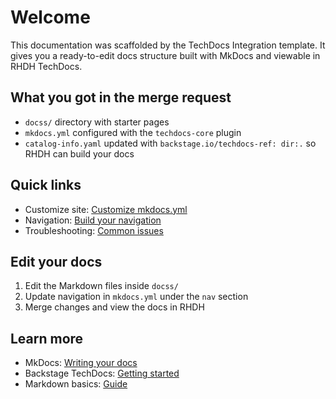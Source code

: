 # Welcome

This documentation was scaffolded by the TechDocs Integration template. It gives you a ready-to-edit docs structure built with MkDocs and viewable in RHDH TechDocs.

## What you got in the merge request

- `docss/` directory with starter pages
- `mkdocs.yml` configured with the `techdocs-core` plugin
- `catalog-info.yaml` updated with `backstage.io/techdocs-ref: dir:.` so RHDH can build your docs

## Quick links

- Customize site: [Customize mkdocs.yml](customization.md)
- Navigation: [Build your navigation](navigation.md)
- Troubleshooting: [Common issues](troubleshooting.md)

## Edit your docs

1. Edit the Markdown files inside `docss/`
2. Update navigation in `mkdocs.yml` under the `nav` section
3. Merge changes and view the docs in RHDH

## Learn more

- MkDocs: [Writing your docs](https://www.mkdocs.org/user-guide/writing-your-docs/)
- Backstage TechDocs: [Getting started](https://backstage.io/docs/features/techdocs/getting-started/)
- Markdown basics: [Guide](https://www.markdownguide.org/)